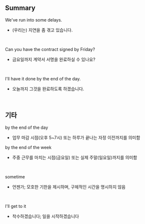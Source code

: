 ## Summary

We've run into some delays.
- (우리는) 지연을 좀 겪고 있습니다.

<br>

Can you have the contract signed by Friday?
- 금요일까지 계약서 서명을 완료하실 수 있나요?

<br>

I'll have it done by the end of the day.
- 오늘까지 그것을 완료하도록 하겠습니다.

<br>

## 기타

by the end of the day
- 업무 마감 시점(오후 5~7시) 또는 하루가 끝나는 자정 이전까지를 의미함

by the end of the week
- 주중 근무를 마치는 시점(금요일) 또는 실제 주말(일요일)까지를 의미함

<br>

sometime
- 언젠가; 모호한 기한을 제시하며, 구체적인 시간을 명시하지 않음

<br>

I'll get to it
- 착수하겠습니다; 일을 시작하겠습니다
